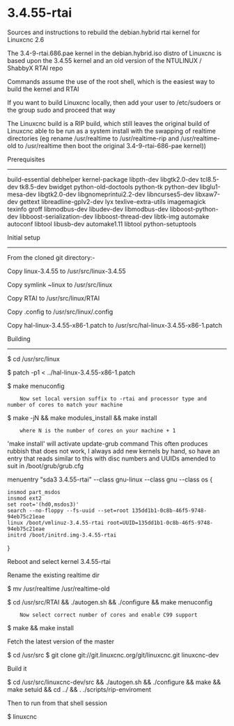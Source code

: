 3.4.55-rtai
===========

Sources and instructions to rebuild the debian.hybrid rtai kernel for Linuxcnc 2.6

The 3.4-9-rtai.686.pae kernel in the debian.hybrid.iso distro of Linuxcnc is based upon the 3.4.55 kernel and
an old version of the NTULINUX / ShabbyX RTAI repo

Commands assume the use of the root shell, which is the easiest way to build the kernel and RTAI

If you want to build Linuxcnc locally, then add your user to /etc/sudoers or the group sudo and proceed that way

The Linuxcnc build is a RIP build, which still leaves the original build of Linuxcnc able to be run as a system install
with the swapping of realtime directories
(eg rename /usr/realtime to /usr/realtime-rip and /usr/realtime-old to /usr/realtime then boot the original 3.4-9-rtai-686-pae kernel))

Prerequisites
*************

build-essential debhelper kernel-package libpth-dev libgtk2.0-dev tcl8.5-dev tk8.5-dev bwidget python-old-doctools python-tk python-dev libglu1-mesa-dev libgtk2.0-dev 
libgnomeprintui2.2-dev libncurses5-dev libxaw7-dev gettext libreadline-gplv2-dev lyx texlive-extra-utils imagemagick texinfo groff libmodbus-dev
libudev-dev libmodbus-dev libboost-python-dev libboost-serialization-dev libboost-thread-dev libtk-img automake autoconf libtool libusb-dev automake1.11 libtool python-setuptools

Initial setup
*************

From the cloned git directory:-

Copy linux-3.4.55 to /usr/src/linux-3.4.55

Copy symlink ~linux to /usr/src/linux

Copy RTAI to /usr/src/linux/RTAI

Copy .config to /usr/src/linux/.config

Copy hal-linux-3.4.55-x86-1.patch to /usr/src/hal-linux-3.4.55-x86-1.patch

Building
********

$ cd /usr/src/linux

$ patch -p1 < ../hal-linux-3.4.55-x86-1.patch

$ make menuconfig

        Now set local version suffix to -rtai and processor type and number of cores to match your machine

$ make -jN && make modules_install && make install

        where N is the number of cores on your machine + 1
        
'make install' will activate update-grub command
This often produces rubbish that does not work, I always add new kernels by hand, so have an entry that reads similar to this with disc numbers and UUIDs amended to suit in /boot/grub/grub.cfg

menuentry "sda3 3.4.55-rtai" --class gnu-linux --class gnu --class os {

    insmod part_msdos
    insmod ext2
    set root='(hd0,msdos3)'
    search --no-floppy --fs-uuid --set=root 135dd1b1-0c8b-46f5-9748-94eb75c21eae
    linux /boot/vmlinuz-3.4.55-rtai root=UUID=135dd1b1-0c8b-46f5-9748-94eb75c21eae
    initrd /boot/initrd.img-3.4.55-rtai
    
}


Reboot and select kernel 3.4.55-rtai

Rename the existing realtime dir

$ mv /usr/realtime /usr/realtime-old

$ cd /usr/src/RTAI && ./autogen.sh && ./configure && make menuconfig

        Now select correct number of cores and enable C99 support

$ make && make install

Fetch the latest version of the master

$ cd /usr/src
$ git clone git://git.linuxcnc.org/git/linuxcnc.git linuxcnc-dev

Build it

$ cd /usr/src/linuxcnc-dev/src && ./autogen.sh && ./configure && make && make setuid && cd ../ && . ./scripts/rip-enviroment

Then to run from that shell session 

$ linuxcnc


